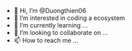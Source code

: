 - 👋 Hi, I’m @Duongthien06
- 👀 I’m interested in coding a ecosystem
- 🌱 I’m currently learning ...
- 💞️ I’m looking to collaborate on ...
- 📫 How to reach me ...

<!---
Duongthien06/Duongthien06 is a ✨ special ✨ repository because its `README.md` (this file) appears on your GitHub profile.
You can click the Preview link to take a look at your changes.
--->
